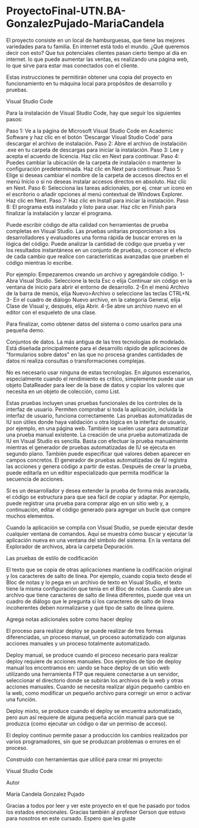 # ProyectoFinal-UTN.BA-GonzalezPujado-MariaCandela

El proyecto consiste en un local de hamburguesas, que tiene las mejores variedades para tu familia. En internet está todo el mundo. ¿Qué queremos decir con esto? Que tus potenciales clientes pasan cierto tiempo al día en internet. lo que puede aumentar las ventas, es realizando una página web, lo que sirve para estar mas conectados con el cliente.

Estas instrucciones te permitirán obtener una copia del proyecto en funcionamiento en tu máquina local para propósitos de desarrollo y pruebas.

Visual Studio Code

Para la instalación de Visual Studio Code, hay que seguir los siguientes pasos: 

Paso 1: Ve a la página de Microsoft Visual Studio Code en Academic Software y haz clic en el botón 'Descargar Visual Studio Code' para descargar el archivo de instalación.
Paso 2: Abre el archivo de instalación .exe en tu carpeta de descargas para iniciar la instalación.
Paso 3: Lee y acepta el acuerdo de licencia. Haz clic en Next para continuar.
Paso 4: Puedes cambiar la ubicación de la carpeta de instalación o mantener la configuración predeterminada. Haz clic en Next para continuar.
Paso 5: Elige si deseas cambiar el nombre de la carpeta de accesos directos en el menú Inicio o si no deseas instalar accesos directos en absoluto. Haz clic en Next.
Paso 6: Selecciona las tareas adicionales, por ej. crear un icono en el escritorio o añadir opciones al menú contextual de Windows Explorer. Haz clic en Next.
Paso 7: Haz clic en Install para iniciar la instalación.
Paso 8: El programa está instalado y listo para usar. Haz clic en Finish para finalizar la instalación y lanzar el programa.

Puede escribir código de alta calidad con herramientas de prueba completas en Visual Studio. Las pruebas unitarias proporcionan a los desarrolladores y evaluadores una forma rápida de buscar errores en la lógica del código. Puede analizar la cantidad de código que prueba y ver los resultados instantáneos en un conjunto de pruebas, o conocer el efecto de cada cambio que realice con características avanzadas que prueben el código mientras lo escribe.

Por ejemplo:
Empezaremos creando un archivo y agregándole código.
1-Abra Visual Studio. Seleccione la tecla Esc o elija Continuar sin código en la ventana de inicio para abrir el entorno de desarrollo.
2-En el menú Archivo de la barra de menús, elija Nuevo>Archivo o seleccione las teclas CTRL+N.
3- En el cuadro de diálogo Nuevo archivo, en la categoría General, elija Clase de Visual y, después, elija Abrir.
4-Se abre un archivo nuevo en el editor con el esqueleto de una clase.

Para finalizar, como obtener datos del sistema o como usarlos para una pequeña demo.

Conjuntos de datos. La más antigua de las tres tecnologías de modelado. Está diseñada principalmente para el desarrollo rápido de aplicaciones de "formularios sobre datos" en las que no procesa grandes cantidades de datos ni realiza consultas o transformaciones complejas. 

No es necesario usar ninguna de estas tecnologías. En algunos escenarios, especialmente cuando el rendimiento es crítico, simplemente puede usar un objeto DataReader para leer de la base de datos y copiar los valores que necesita en un objeto de colección, como List<T>.

Estas pruebas incluyen unas pruebas funcionales de los controles de la interfaz de usuario. Permiten comprobar si toda la aplicación, incluida la interfaz de usuario, funciona correctamente. Las pruebas automatizadas de IU son útiles donde haya validación u otra lógica en la interfaz de usuario, por ejemplo, en una página web. También se suelen usar para automatizar una prueba manual existente.
La creación de una prueba automatizada de IU en Visual Studio es sencilla. Basta con efectuar la prueba manualmente mientras el generador de pruebas automatizadas de IU se ejecuta en segundo plano. También puede especificar qué valores deben aparecer en campos concretos. El generador de pruebas automatizadas de IU registra las acciones y genera código a partir de estas. Después de crear la prueba, puede editarla en un editor especializado que permita modificar la secuencia de acciones.

Si es un desarrollador y desea extender la prueba de forma más avanzada, el código se estructura para que sea fácil de copiar y adaptar. 
Por ejemplo, puede registrar una prueba para comprar algo en un sitio web y, a continuación, editar el código generado para agregar un bucle que compre muchos elementos.

Cuando la aplicación se compila con Visual Studio, se puede ejecutar desde cualquier ventana de comandos. Aquí se muestra cómo buscar y ejecutar la aplicación nueva en una ventana del símbolo del sistema.
En la ventana del Explorador de archivos, abra la carpeta Depuración.

Las pruebas de estilo de codificación 

El texto que se copia de otras aplicaciones mantiene la codificación original y los caracteres de salto de línea. Por ejemplo, cuando copia texto desde el Bloc de notas y lo pega en un archivo de texto en Visual Studio, el texto tiene la misma configuración que tenía en el Bloc de notas.
Cuando abre un archivo que tiene caracteres de salto de línea diferentes, puede que vea un cuadro de diálogo que le pregunta si los caracteres de salto de línea incoherentes deben normalizarse y qué tipo de salto de línea quiere.
  
Agrega notas adicionales sobre como hacer deploy
 
El proceso para realizar deploy se puede realizar de tres formas diferenciadas, un proceso manual, un proceso automatizado con algunas acciones manuales y un proceso totalmente automatizado. 

Deploy manual, se produce cuando el proceso necesario para realizar deploy requiere de acciones manuales. 
Dos ejemplos de tipo de deploy manual los encontramos en: uando se hace deploy de un sitio web utilizando una herramienta FTP que requiere conectarse a un servidor, seleccionar el directorio donde se subirán los archivos de la web y otras acciones manuales.
Cuando se necesita realizar algún pequeño cambio en la web, como modificar un pequeño archivo para corregir un error o activar una función.

Deploy mixto, se produce cuando el deploy se encuentra automatizado, pero aun así requiere de alguna pequeña acción manual para que se produzca (como ejecutar un código o dar un permiso de acceso). 

El deploy continuo permite pasar a producción los cambios realizados por varios programadores, sin que se produzcan problemas o errores en el proceso.

Construido con herramientas que utilicé para crear mi proyecto:

Visual Studio Code

Autor 
  
María Candela Gonzalez Pujado
  
Gracias a todos por leer y ver este proyecto en el que he pasado por todos los estados emocionales. Gracias también al profesor Gerson que estuvo para nosotros en este cursado. Espero que les guste

